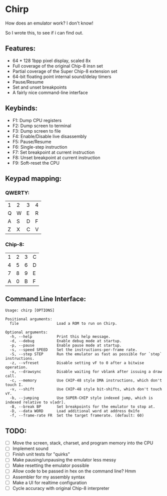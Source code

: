 # Chirp

How does an emulator work?
I don't know!

So I wrote this, to see if i can find out.

## Features:
- 64 * 128 1bpp pixel display, scaled 8x
- Full coverage of the original Chip-8 insn set
- Partial coverage of the Super Chip-8 extension set
- 64-bit floating point internal sound/delay timers
- Pause/Resume
- Set and unset breakpoints
- A fairly nice command-line interface

## Keybinds:
- F1: Dump CPU registers
- F2: Dump screen to terminal
- F3: Dump screen to file
- F4: Enable/Disable live disassembly
- F5: Pause/Resume
- F6: Single-step instruction
- F7: Set breakpoint at current instruction
- F8: Unset breakpoint at current instruction
- F9: Soft-reset the CPU

## Keypad mapping:
### QWERTY: 
|   |   |   |   |
|---|---|---|---|
| 1 | 2 | 3 | 4 |
| Q | W | E | R |
| A | S | D | F |
| Z | X | C | V |
### Chip-8:
|   |   |   |   |
|---|---|---|---|
| 1 | 2 | 3 | C |
| 4 | 5 | 6 | D |
| 7 | 8 | 9 | E |
| A | 0 | B | F |

## Command Line Interface:
```
Usage: chirp [OPTIONS]

Positional arguments:
  file                 Load a ROM to run on Chirp.

Optional arguments:
  -h, --help           Print this help message.
  -d, --debug          Enable debug mode at startup.
  -p, --pause          Enable pause mode at startup.
  -s, --speed SPEED    Set the instructions-per-frame rate.
  -S, --step STEP      Run the emulator as fast as possible for `step` instructions.
  -z, --vfreset        Disable setting vF to 0 after a bitwise operation.
  -x, --drawsync       Disable waiting for vblank after issuing a draw call.
  -c, --memory         Use CHIP-48 style DMA instructions, which don't touch I.
  -v, --shift          Use CHIP-48 style bit-shifts, which don't touch vY.
  -b, --jumping        Use SUPER-CHIP style indexed jump, which is indexed relative to v[adr].
  -B, --break BP       Set breakpoints for the emulator to stop at.
  -D, --data WORD      Load additional word at address 0x1fe
  -f, --frame-rate FR  Set the target framerate. (default: 60)
  ```

## TODO:

- [ ] Move the screen, stack, charset, and program memory into the CPU
- [ ] Implement sound
- [ ] Finish unit tests for "quirks"
- [ ] Make pausing/unpausing the emulator less messy
- [ ] Make resetting the emulator possible
- [ ] Allow code to be passed in hex on the command line? Hmm
- [ ] Assembler for my assembly syntax
- [ ] Make a UI for realtime configuration
- [ ] Cycle accuracy with original Chip-8 interpreter